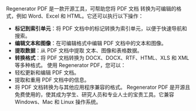 
Regenerator PDF 是一款开源工具，可帮助您将 PDF 文档 转换为可编辑的格式，例如 Word、Excel 和 HTML。它还可以执行以下操作：
- **标记到索引单元**：将 PDF 文档中的标记转换为索引单元，以便于快速导航和搜索。
- **编辑文本和图像**：在可编辑格式中编辑 PDF 文档中的文本和图像。
- **提取数据**：从 PDF 文档中提取 文本、图像和表格数据。
- **转换格式**：将 PDF 文档转换为 DOCX、DOCX、RTF、HTML、XLS 和 XML 等多种格式。
使用 Regenerator PDF，您可以：
- 轻松更新和编辑 PDF 文档。
- 提取和重用 PDF 文档中的信息。
- 将 PDF 文档转换为与其他应用程序兼容的格式。
Regenerator PDF 是开源且免费使用的，使其成为学生、研究人员和专业人士的宝贵工具。它兼容 Windows、Mac 和 Linux 操作系统。 

